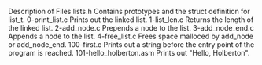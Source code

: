Description of Files
lists.h Contains prototypes and the struct definition for list_t.
0-print_list.c Prints out the linked list.
1-list_len.c Returns the length of the linked list.
2-add_node.c Prepends a node to the list.
3-add_node_end.c Appends a node to the list.
4-free_list.c Frees space malloced by add_node or add_node_end.
100-first.c Prints out a string before the entry point of the program is reached.
101-hello_holberton.asm Prints out "Hello, Holberton".
